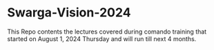 # Swarga-Vision-2024
This Repo contents the lectures covered during comando training that started on August 1, 2024 Thursday and will run till next 4 months.
